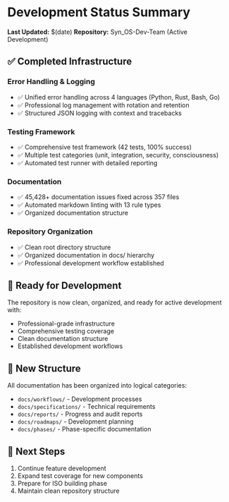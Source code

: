 # Development Status Summary

**Last Updated:** $(date)
**Repository:** Syn_OS-Dev-Team (Active Development)

## ✅ Completed Infrastructure

### Error Handling & Logging
- ✅ Unified error handling across 4 languages (Python, Rust, Bash, Go)
- ✅ Professional log management with rotation and retention
- ✅ Structured JSON logging with context and tracebacks

### Testing Framework
- ✅ Comprehensive test framework (42 tests, 100% success)
- ✅ Multiple test categories (unit, integration, security, consciousness)
- ✅ Automated test runner with detailed reporting

### Documentation
- ✅ 45,428+ documentation issues fixed across 357 files
- ✅ Automated markdown linting with 13 rule types
- ✅ Organized documentation structure

### Repository Organization
- ✅ Clean root directory structure
- ✅ Organized documentation in docs/ hierarchy
- ✅ Professional development workflow established

## 🚀 Ready for Development

The repository is now clean, organized, and ready for active development with:
- Professional-grade infrastructure
- Comprehensive testing coverage
- Clean documentation structure
- Established development workflows

## 📁 New Structure

All documentation has been organized into logical categories:
- `docs/workflows/` - Development processes
- `docs/specifications/` - Technical requirements
- `docs/reports/` - Progress and audit reports
- `docs/roadmaps/` - Development planning
- `docs/phases/` - Phase-specific documentation

## 🎯 Next Steps

1. Continue feature development
2. Expand test coverage for new components
3. Prepare for ISO building phase
4. Maintain clean repository structure
